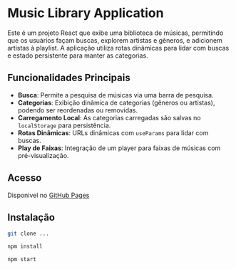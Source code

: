 # Music Library Application

Este é um projeto React que exibe uma biblioteca de músicas, permitindo que os usuários façam buscas, explorem artistas e gêneros, e adicionem artistas à playlist. A aplicação utiliza rotas dinâmicas para lidar com buscas e estado persistente para manter as categorias.

## Funcionalidades Principais

- **Busca**: Permite a pesquisa de músicas via uma barra de pesquisa.
- **Categorias**: Exibição dinâmica de categorias (gêneros ou artistas), podendo ser reordenadas ou removidas.
- **Carregamento Local**: As categorias carregadas são salvas no `localStorage` para persistência.
- **Rotas Dinâmicas**: URLs dinâmicas com `useParams` para lidar com buscas.
- **Play de Faixas**: Integração de um player para faixas de músicas com pré-visualização.

## Acesso
Disponivel no <a href='google.com'>GitHub Pages</a>

## Instalação
```bash
git clone ...
```

```bash
npm install
```

```bash
npm start
```
